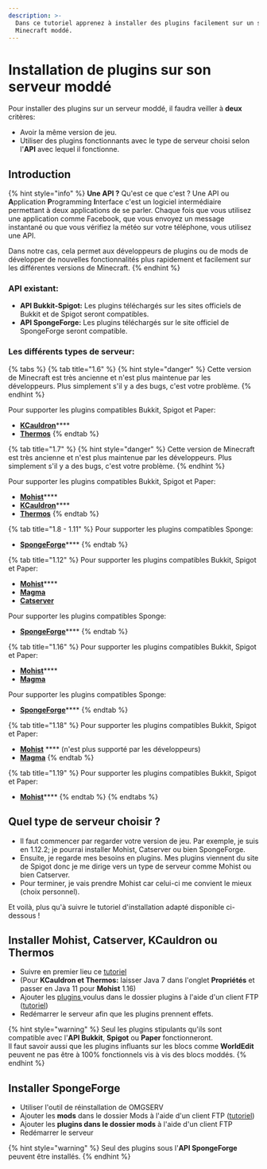 ```yaml
---
description: >-
  Dans ce tutoriel apprenez à installer des plugins facilement sur un serveur
  Minecraft moddé.
---
```


# Installation de plugins sur son serveur moddé

Pour installer des plugins sur un serveur moddé, il faudra veiller à **deux** critères:

* Avoir la même version de jeu.
* Utiliser des plugins fonctionnants avec le type de serveur choisi selon l'**API** avec lequel il fonctionne.

## Introduction

{% hint style="info" %}
**Une API ?** Qu'est ce que c'est ? Une API ou **A**pplication **P**rogramming **I**nterface c'est un logiciel intermédiaire permettant à deux applications de se parler. Chaque fois que vous utilisez une application comme Facebook, que vous envoyez un message instantané ou que vous vérifiez la météo sur votre téléphone, vous utilisez une API.

Dans notre cas, cela permet aux développeurs de plugins ou de mods de développer de nouvelles fonctionnalités plus rapidement et facilement sur les différentes versions de Minecraft.
{% endhint %}

### API existant:

* **API Bukkit-Spigot:** Les plugins téléchargés sur les sites officiels de Bukkit et de Spigot seront compatibles.&#x20;
* **API SpongeForge:** Les plugins téléchargés sur le site officiel de SpongeForge seront compatible.

### Les différents types de serveur:

{% tabs %}
{% tab title="1.6" %}
{% hint style="danger" %}
Cette version de Minecraft est très ancienne et n'est plus maintenue par les développeurs. Plus simplement s'il y a des bugs, c'est votre problème.
{% endhint %}

Pour supporter les plugins compatibles Bukkit, Spigot et Paper:

* [**KCauldron**](https://sourceforge.net/projects/kcauldron/)****
* [**Thermos**](https://github.com/CyberdyneCC/Thermos/releases)
{% endtab %}

{% tab title="1.7" %}
{% hint style="danger" %}
Cette version de Minecraft est très ancienne et n'est plus maintenue par les développeurs. Plus simplement s'il y a des bugs, c'est votre problème.
{% endhint %}

Pour supporter les plugins compatibles Bukkit, Spigot et Paper:

* [**Mohist**](https://mohistmc.com/)****
* [**KCauldron**](https://sourceforge.net/projects/kcauldron/)****
* [**Thermos**](https://github.com/CyberdyneCC/Thermos/releases)
{% endtab %}

{% tab title="1.8 - 1.11" %}
Pour supporter les plugins compatibles Sponge:

* [**SpongeForge**](https://www.spongepowered.org/downloads/spongeforge/stable/1.12.2)****
{% endtab %}

{% tab title="1.12" %}
Pour supporter les plugins compatibles Bukkit, Spigot et Paper:

* [**Mohist**](https://mohistmc.com/)****
* [**Magma**](https://magmafoundation.org/)
* [**Catserver**](https://catserver.moe/)

Pour supporter les plugins compatibles Sponge:

* [**SpongeForge**](https://www.spongepowered.org/downloads/spongeforge/stable/1.12.2)****
{% endtab %}

{% tab title="1.16" %}
Pour supporter les plugins compatibles Bukkit, Spigot et Paper:

* [**Mohist**](https://mohistmc.com/)****
* [**Magma**](https://magmafoundation.org/)

Pour supporter les plugins compatibles Sponge:

* [**SpongeForge**](https://www.spongepowered.org/downloads/spongeforge/stable/1.12.2)****
{% endtab %}

{% tab title="1.18" %}
Pour supporter les plugins compatibles Bukkit, Spigot et Paper:

* [**Mohist**](https://mohistmc.com/) **** (n'est plus supporté par les développeurs)
* [**Magma**](https://magmafoundation.org/)
{% endtab %}

{% tab title="1.19" %}
Pour supporter les plugins compatibles Bukkit, Spigot et Paper:

* [**Mohist**](https://mohistmc.com/)****
{% endtab %}
{% endtabs %}

## Quel type de serveur choisir ?

* Il faut commencer par regarder votre version de jeu. Par exemple, je suis en 1.12.2; je pourrai installer Mohist, Catserver ou bien SpongeForge.
* Ensuite, je regarde mes besoins en plugins. Mes plugins viennent du site de Spigot donc je me dirige vers un type de serveur comme Mohist ou bien Catserver.&#x20;
* Pour terminer, je vais prendre Mohist car celui-ci me convient le mieux (choix personnel).&#x20;

Et voilà, plus qu'à suivre le tutoriel d'installation adapté disponible ci-dessous !

## Installer Mohist, Catserver, KCauldron ou Thermos

* Suivre en premier lieu ce [tutoriel](https://docs.idelya-network.fr/minecraft/utiliser-openmod-chez-omgserv)
* (Pour **KCauldron et Thermos:** laisser Java 7 dans l'onglet **Propriétés** et passer en Java 11 pour **Mohist** 1.16)&#x20;
* Ajouter les [plugins ](https://www.omgserv.com/fr/faq-minecraft/comment\_installer\_un\_plugin\_sur\_mon\_serveur-65/)voulus dans le dossier plugins à l'aide d'un client FTP ([tutoriel](https://docs.idelya-network.fr/minecraft/acceder-au-ftp))
* Redémarrer le serveur afin que les plugins prennent effets.

{% hint style="warning" %}
Seul les plugins stipulants qu'ils sont compatible avec l'**API Bukkit**, **Spigot** ou **Paper** fonctionneront.\
Il faut savoir aussi que les plugins influants sur les blocs comme **WorldEdit** peuvent ne pas être à 100% fonctionnels vis à vis des blocs moddés.
{% endhint %}

## **Installer SpongeForge**

* Utiliser l'outil de réinstallation de OMGSERV
* Ajouter les **mods** dans le dossier Mods à l'aide d'un client FTP ([tutoriel](https://docs.idelya-network.fr/minecraft/acceder-au-ftp))
* Ajouter les **plugins dans le dossier mods** à l'aide d'un client FTP
* Redémarrer le serveur

{% hint style="warning" %}
Seul des plugins sous l'**API SpongeForge** peuvent être installés.
{% endhint %}

